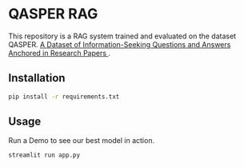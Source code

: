 # QASPER RAG

This repository is a RAG system trained and evaluated on the dataset QASPER. [A Dataset of Information-Seeking Questions and Answers Anchored in Research Papers
](https://arxiv.org/abs/2105.03011). 

## Installation

```bash
pip install -r requirements.txt
```

## Usage
Run a Demo to see our best model in action.
```bash
streamlit run app.py
```